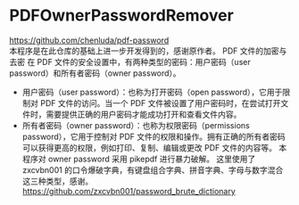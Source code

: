 # PDFOwnerPasswordRemover
https://github.com/chenluda/pdf-password  
本程序是在此仓库的基础上进一步开发得到的，感谢原作者。
PDF 文件的加密与去密
在 PDF 文件的安全设置中，有两种类型的密码：用户密码（user password）和所有者密码（owner password）。
* 用户密码（user password）：也称为打开密码（open password），它用于限制对 PDF 文件的访问。当一个 PDF 文件被设置了用户密码时，在尝试打开文件时，需要提供正确的用户密码才能成功打开和查看文件内容。
* 所有者密码（owner password）：也称为权限密码（permissions password），它用于控制对 PDF 文件的权限和操作。拥有正确的所有者密码可以获得更高的权限，例如打印、复制、编辑或更改 PDF 文件的内容等。
本程序对 owner password 采用 pikepdf 进行暴力破解。
这里使用了 zxcvbn001 的口令爆破字典，有键盘组合字典、拼音字典、字母与数字混合这三种类型，感谢。
https://github.com/zxcvbn001/password_brute_dictionary

